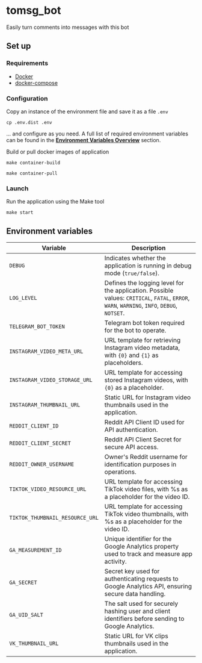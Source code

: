 # tomsg_bot
Easily turn comments into messages with this bot

## Set up
### Requirements
- [Docker](https://docs.docker.com/engine/install/)
- [docker-compose](https://docs.docker.com/compose/gettingstarted/)

### Configuration
Copy an instance of the environment file and save it as a file `.env`
```shell
cp .env.dist .env
```
... and configure as you need. A full list of required environment variables can be found in the **[Environment Variables Overview](#environment-variables)** section.

Build or pull docker images of application
```shell
make container-build
```
```shell
make container-pull
```

### Launch
Run the application using the Make tool
```shell
make start
```

## Environment variables

| **Variable**                    | **Description**                                                                                                                             |
|---------------------------------|---------------------------------------------------------------------------------------------------------------------------------------------|
| `DEBUG`                         | Indicates whether the application is running in debug mode (`true/false`).                                                                  |
| `LOG_LEVEL`                     | Defines the logging level for the application. Possible values: `CRITICAL`, `FATAL`, `ERROR`, `WARN`, `WARNING`, `INFO`, `DEBUG`, `NOTSET`. |
| `TELEGRAM_BOT_TOKEN`            | Telegram bot token required for the bot to operate.                                                                                         |
| `INSTAGRAM_VIDEO_META_URL`      | URL template for retrieving Instagram video metadata, with `{0}` and `{1}` as placeholders.                                                 |
| `INSTAGRAM_VIDEO_STORAGE_URL`   | URL template for accessing stored Instagram videos, with `{0}` as a placeholder.                                                            |
| `INSTAGRAM_THUMBNAIL_URL`       | Static URL for Instagram video thumbnails used in the application.                                                                          |
| `REDDIT_CLIENT_ID`              | Reddit API Client ID used for API authentication.                                                                                           |
| `REDDIT_CLIENT_SECRET`          | Reddit API Client Secret for secure API access.                                                                                             |
| `REDDIT_OWNER_USERNAME`         | Owner's Reddit username for identification purposes in operations.                                                                          |
| `TIKTOK_VIDEO_RESOURCE_URL`     | URL template for accessing TikTok video files, with %s as a placeholder for the video ID.                                                   | 
| `TIKTOK_THUMBNAIL_RESOURCE_URL` | URL template for accessing TikTok video thumbnails, with %s as a placeholder for the video ID.                                              |
| `GA_MEASUREMENT_ID`             | Unique identifier for the Google Analytics property used to track and measure app activity.                                                 |
| `GA_SECRET`                     | Secret key used for authenticating requests to Google Analytics API, ensuring secure data handling.                                         |
| `GA_UID_SALT`                   | The salt used for securely hashing user and client identifiers before sending to Google Analytics.                                          |
| `VK_THUMBNAIL_URL`              | Static URL for VK clips thumbnails used in the application.                                                                                 |
